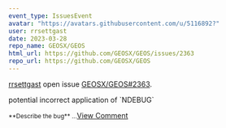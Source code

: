 ```yaml
---
event_type: IssuesEvent
avatar: "https://avatars.githubusercontent.com/u/5116892?"
user: rrsettgast
date: 2023-03-28
repo_name: GEOSX/GEOS
html_url: https://github.com/GEOSX/GEOS/issues/2363
repo_url: https://github.com/GEOSX/GEOS
---
```


<a href='https://github.com/rrsettgast' target='_blank'>rrsettgast</a> open issue <a href='https://github.com/GEOSX/GEOS/issues/2363' target='_blank'>GEOSX/GEOS#2363</a>.

<p>potential incorrect application of `NDEBUG`</p><small>**Describe the bug**...</small><a href='https://github.com/GEOSX/GEOS/issues/2363' target='_blank'>View Comment</a>